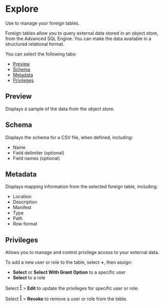 # Explore
Use to manage your foreign tables.

Foreign tables allow you to query external data stored in an object store, from the Advanced SQL Engine. You can make the data available in a structured relational format. 

You can select the following tabs:

- [Preview](#Preview)
- [Schema](#Schema)
- [Metadata](#Metadata)
- [Privileges](#Privileges)

<a name="preview" />

## Preview

Displays a sample of the data from the object store.

<a name="schema" />

## Schema

Displays the schema for a CSV file, when defined, including:
- Name
- Field delimiter (optional)
- Field names (optional)

<a name="metadata" />

## Metadata
Displays mapping information from the selected foreign table, including:
- Location
- Description
- Manifest
- Type
- Path
- Row format

<a name="privileges" />

## Privileges

Allows you to manage and control privilege access to your external data.

To add a new user or role to the table, select **+**, then assign:
- **Select** or **Select With Grant Option** to a specific user 
- **Select** to a role

Select ![Images/kebab-menu.png](Images/kebab-menu.png) > **Edit** to update the privileges for specific user or role.

Select ![Images/kebab-menu.png](Images/kebab-menu.png) > **Revoke** to remove a user or role from the table.

